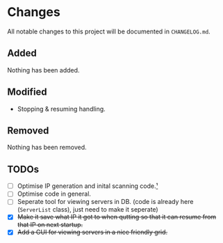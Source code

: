 # Changes
All notable changes to this project will be documented in `CHANGELOG.md`.

## Added
Nothing has been added.

## Modified
* Stopping & resuming handling.

## Removed
Nothing has been removed.

## TODOs
- [ ] Optimise IP generation and inital scanning code.[¹][1]
- [ ] Optimise code in general.
- [ ] Seperate tool for viewing servers in DB. (code is already here (`ServerList` class), just need to make it seperate)
- [x] ~~Make it save what IP it got to when qutting so that it can resume from that IP on next startup.~~
- [x] ~~Add a GUI for viewing servers in a nice friendly grid.~~

[1]: https://github.com/StupidRepo/MCScanner/blob/main/src/com/stupidrepo/mcscanner/MCScanner.java#L126